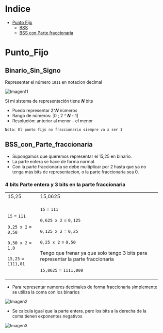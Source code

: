 Indice
=================

<!--ts-->
   * [Punto Fijo](#Punto_Fijo)
     * [BSS](#Binario_Sin_Signo)
     * [BSS con Parte fraccionaria](#BSS_con_Parte_fraccionaria)
   
   
Punto_Fijo
==========

Binario_Sin_Signo
-----------------
Representar el número ```1011``` en notacion decimal

![Imagen11](https://user-images.githubusercontent.com/55964635/147869783-91371f3a-cfd4-4644-acd1-d6adad7d80e1.png)

Si mi sistema de representación tiene ***N*** bits

- Puedo representar 2^***N*** números
- Rango de números: [0 ; 2 ^ ***N*** - 1]
- Resolución: anterior al menor - el menor

```
Nota: El punto fijo no fraccionario siempre va a ser 1 
```

BSS_con_Parte_fraccionaria
--------------------------
- Supongamos que queremos representar el 15,25 en binario.
- La parte entera se hace de forma normal.
- Con la parte fraccionaria se debe multiplicar por 2 hasta que ya no tenga más bits de representacion, o la parte fraccionaria sea 0.


### 4 bits Parte entera y 3 bits en la parte fraccionaria

<table>
<tr>
<td> 15,25 </td> <td> 15,0625  </td>
</tr>
<tr>
<td>

```15``` = ```111```

```0,25 x 2``` = ```0,50```

```0,50 x 2``` = ```1.0```

```15,25``` = ```1111,01```
  
  
</td>
<td>

```15``` = ```111```

```0,625 x 2``` = ```0,125```

```0,125 x 2``` = ```0,25```
  
```0,25 x 2``` = ```0,50```

  
Tengo que frenar ya que solo tengo 3 bits para representar la parte fraccionaria  

  
```15,0625``` = ```1111,000```
 
</td>
</tr>
 </table>
 
- Para representar numeros decimales de forma fraccionaria simplemente se utiliza la coma con los binarios 

![Imagen2](https://user-images.githubusercontent.com/55964635/147870943-4ffe234b-c665-4fca-a1f6-1c8ed6940cb3.png)

- Se calcula igual que la parte entera, pero los bits a la derecha de la coma tienen exponentes negativos

![Imagen3](https://user-images.githubusercontent.com/55964635/147871918-9f07fa10-a363-4eeb-a77f-17fcc4694efe.png)



